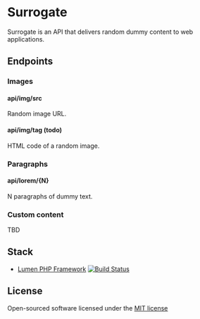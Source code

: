 # Surrogate

Surrogate is an API that delivers random dummy content to web applications.

## Endpoints

### Images

#### api/img/src

Random image URL.

#### api/img/tag (todo)

HTML code of a random image.

### Paragraphs

#### api/lorem/{N}

N paragraphs of dummy text.

### Custom content

TBD

## Stack

* [Lumen PHP Framework](http://lumen.laravel.com/) [![Build Status](https://travis-ci.org/laravel/lumen-framework.svg)](https://travis-ci.org/laravel/lumen-framework)

## License

Open-sourced software licensed under the [MIT license](http://opensource.org/licenses/MIT)
